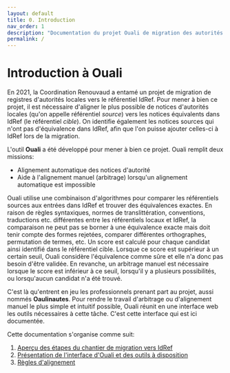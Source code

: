 ```yaml
---
layout: default
title: 0. Introduction
nav_order: 1
description: "Documentation du projet Ouali de migration des autorités RenouVaud vers IdRef."
permalink: /
---
```


# Introduction à Ouali

En 2021, la Coordination Renouvaud a entamé un projet de migration de registres d'autorités locales vers le référentiel IdRef.
Pour mener à bien ce projet, il est nécessaire d'aligner le plus possible de notices d'autorités locales (qu'on appelle référentiel
_source_) vers les notices équivalents dans IdRef (le référentiel _cible_). On identifie également les notices sources qui n'ont
pas d'équivalence dans IdRef, afin que l'on puisse ajouter celles-ci à IdRef lors de la migration.

L'outil **Ouali** a été développé pour mener à bien ce projet. Ouali remplit deux missions:

* Alignement automatique des notices d'autorité
* Aide à l'alignement manuel (arbitrage) lorsqu'un alignement automatique est impossible

Ouali utilise une combinaison d'algorithmes pour comparer les référentiels sources aux entrées dans IdRef et trouver des
équivalences exactes. En raison de règles syntaxiques, normes de translittération, conventions, traductions etc. différentes
entre les référentiels locaux et IdRef, la comparaison ne peut pas se borner à une équivalence exacte mais doit tenir compte
des formes rejetées, comparer différentes orthographes, permutation de termes, etc. Un score est calculé pour chaque candidat
ainsi identifié dans le référentiel cible. Lorsque ce score est supérieur à un certain seuil, Ouali considère l'équivalence comme
sûre et elle n'a donc pas besoin d'être validée. En revanche, un arbitrage manuel est nécessaire lorsque le score est inférieur
à ce seuil, lorsqu'il y a plusieurs possibilités, ou lorsqu'aucun candidat n'a été trouvé.

C'est là qu'entrent en jeu les professionnels prenant part au projet, aussi nommés **Oaulinautes**. Pour rendre le travail
d'arbitrage ou d'alignement manuel le plus simple et intuitif possible, Ouali réunit en une interface web les outils
nécessaires à cette tâche. C'est cette interface qui est ici documentée.

Cette documentation s'organise comme suit:

1. [Aperçu des étapes du chantier de migration vers IdRef](chantiers)
2. [Présentation de l'interface d'Ouali et des outils à disposition](interface)
3. [Règles d'alignement](regles)